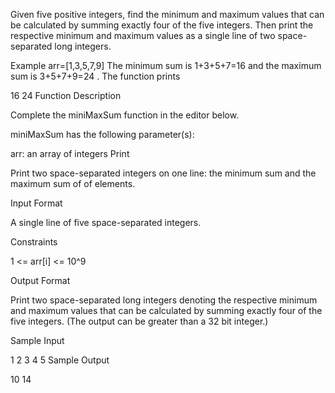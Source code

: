 Given five positive integers, find the minimum and maximum values that can be calculated by summing exactly four of the five integers. Then print the respective minimum and maximum values as a single line of two space-separated long integers.

Example
arr=[1,3,5,7,9]
The minimum sum is 1+3+5+7=16  and the maximum sum is 3+5+7+9=24 . The function prints

16 24
Function Description

Complete the miniMaxSum function in the editor below.

miniMaxSum has the following parameter(s):

arr: an array of  integers
Print

Print two space-separated integers on one line: the minimum sum and the maximum sum of  of  elements.

Input Format

A single line of five space-separated integers.

Constraints

1 <= arr[i] <= 10^9

Output Format

Print two space-separated long integers denoting the respective minimum and maximum values that can be calculated by summing exactly four of the five integers. (The output can be greater than a 32 bit integer.)

Sample Input

1 2 3 4 5
Sample Output

10 14